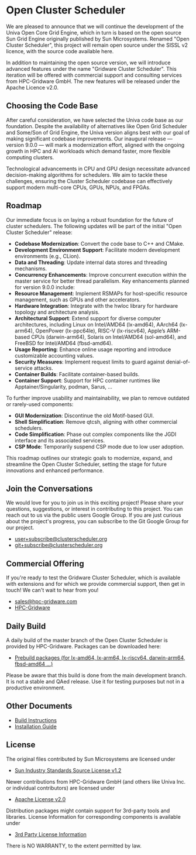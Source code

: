 # Open Cluster Scheduler

We are pleased to announce that we will continue the development of the Univa Open Core Grid Engine, which in
turn is based on the open source Sun Grid Engine originally published by Sun Microsystems. Renamed
"Open Cluster Scheduler", this project will remain open source under the SISSL v2 licence, with the source code
available here.

In addition to maintaining the open source version, we will introduce advanced features under the name
"Gridware Cluster Scheduler". This iteration will be offered with commercial support and consulting services from
HPC-Gridware GmbH. The new features will be released under the Apache Licence v2.0.

## Choosing the Code Base

After careful consideration, we have selected the Univa code base as our foundation. Despite the availability of
alternatives like Open Grid Scheduler and Some/Son of Grid Engine, the Univa version aligns best with our goal of
making significant codebase improvements. Our inaugural release — version 9.0.0 — will mark a modernization effort,
aligned with the ongoing growth in HPC and AI workloads which demand faster, more flexible computing clusters.

Technological advancements in CPU and GPU design necessitate advanced decision-making algorithms for schedulers.
We aim to tackle these challenges, ensuring the Cluster Scheduler codebase can effectively support modern
multi-core CPUs, GPUs, NPUs, and FPGAs.

## Roadmap

Our immediate focus is on laying a robust foundation for the future of cluster schedulers. The following updates will be part of the initial "Open Cluster Scheduler" release:

- **Codebase Modernization**: Convert the code base to C++ and CMake.
- **Development Environment Support**: Facilitate modern development environments (e.g., CLion).
- **Data and Threading**: Update internal data stores and threading mechanisms.
- **Concurrency Enhancements**: Improve concurrent execution within the master service for better thread parallelism.
  Key enhancements planned for version 9.0.0 include:
- **Resource Management**: Implement RSMAPs for host-specific resource management, such as GPUs and other accelerators.
- **Hardware Integration**: Integrate with the hwloc library for hardware topology and architecture analysis.
- **Architectural Support**: Extend support for diverse computer architectures, including Linux on Intel/AMD64 (lx-amd64),
  AArch64 (lx-arm64), OpenPower (lx-ppc64le), RISC-V (lx-riscv64), Apple’s ARM-based CPUs (darwin-arm64), Solaris on Intel/AMD64 (sol-amd64), and FreeBSD for Intel/AMD64 (fbsd-amd64).
- **Usage Reporting**: Enhance online usage reporting and introduce customizable accounting values.
- **Security Measures**: Implement request limits to guard against denial-of-service attacks.
- **Container Builds**: Facilitate container-based builds.
- **Container Support**: Support for HPC container runtimes like Apptainer/Singularity, podman, Sarus, ...

To further improve usability and maintainability, we plan to remove outdated or rarely-used components:
- **GUI Modernization**: Discontinue the old Motif-based GUI.
- **Shell Simplification**: Remove qtcsh, aligning with other commercial schedulers.
- **Code Simplification**: Phase out complex components like the JGDI interface and its associated services.
- **CSP Mode**: Temporarily suspend CSP mode due to low user adoption.

This roadmap outlines our strategic goals to modernize, expand, and streamline the Open Cluster Scheduler, setting the stage for future innovations and enhanced performance.

## Join the Conversations

We would love for you to join us in this exciting project! Please share your questions, suggestions, or interest in
contributing to this project. You can reach out to us via the public users Google Group. If you are just curious about
the project's progress, you can subscribe to the Git Google Group for our project.

- user+subscribe@clusterscheduler.org
- git+subscribe@clusterscheduler.org

## Commercial Offering

If you're ready to test the Gridware Cluster Scheduler, which is available with extensions and for which we provide
commercial support, then get in touch! We can't wait to hear from you!

- sales@hpc-gridware.com
- [HPC-Gridware](https://www.hpc-gridware.com/)

## Daily Build

A daily build of the master branch of the Open Cluster Scheduler is provided by HPC-Gridware. Packages can be downloaded here:

- [Prebuild packages (for lx-amd64, lx-arm64, lx-riscv64, darwin-arm64, fbsd-amd64 ...)
](https://www.hpc-gridware.com/downloads/)

Please be aware that this build is done from the main development branch. It is not a stable and QAed release.
Use it for testing purposes but not in a productive environment.

## Other Documents

- [Build Instructions](https://github.com/hpc-gridware/clusterscheduler/blob/master/doc/markdown/manual/development-guide/01_prepare_dev_env.md)
- [Installation Guide](https://github.com/hpc-gridware/clusterscheduler/blob/master/doc/markdown/manual/installation-guide/01_planning_the_installation.md)

## License

The original files contributed by Sun Microsystems are licensed under

- [Sun Industry Standards Source License v1.2](https://github.com/hpc-gridware/clusterscheduler/blob/master/License_SISSL_v1-2.txt)

Newer contributions from HPC-Gridware GmbH (and others like Univa Inc. or individual contributors) are licensed under

- [Apache License v2.0](https://github.com/hpc-gridware/clusterscheduler/blob/master/License_APACHE_v2-0.txt)

Distribution packages might contain support for 3rd-party tools and libraries. License Information for corresponding
components is available under

- [3rd Party License Information](https://github.com/hpc-gridware/clusterscheduler/blob/master/source/dist/3rd_party/3rd_party_licscopyrights.md)

There is NO WARRANTY, to the extent permitted by law.
